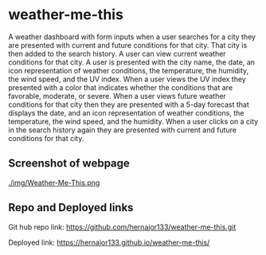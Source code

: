 # weather-me-this
A weather dashboard with form inputs when a user searches for a city
they are presented with current and future conditions for that city. That city is then added to the search history. A user can view current weather conditions for that city. A user is presented with the city name, the date, an icon representation of weather conditions, the temperature, the humidity, the wind speed, and the UV index. When a user views the UV index they presented with a color that indicates whether the conditions that are favorable, moderate, or severe. When a user views future weather conditions for that city then they are presented with a 5-day forecast that displays the date, and an icon representation of weather conditions, the temperature, the wind speed, and the humidity. When a user clicks on a city in the search history again they are presented with current and future conditions for that city.


## Screenshot of webpage
[./img/Weather-Me-This.png](./img/Weather-Me-This.png)


## Repo and  Deployed links
Git hub repo link: https://github.com/hernajor133/weather-me-this.git

Deployed link: https://hernajor133.github.io/weather-me-this/